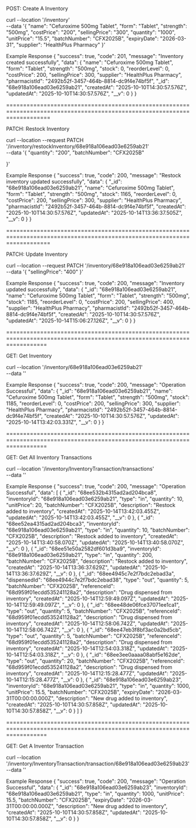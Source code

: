 POST: Create A Inventory

curl --location '/inventory' \
--data '{
"name": "Cefuroxime 500mg Tablet",
"form": "Tablet",
"strength": "500mg",
"costPrice": "200",
"sellingPrice": "300",
"quantity": "1000",
"unitPrice": "15.5",
"batchNumber": "CFX2025B",
"expiryDate": "2026-03-31",
"supplier": "HealthPlus Pharmacy"
}'

Example Response
{
"success": true,
"code": 201,
"message": "Inventory created successfully",
"data": {
"name": "Cefuroxime 500mg Tablet",
"form": "Tablet",
"strength": "500mg",
"stock": 0,
"reorderLevel": 0,
"costPrice": 200,
"sellingPrice": 300,
"supplier": "HealthPlus Pharmacy",
"pharmacistId": "2492b52f-3457-464b-8814-dc9f4e74bf5f",
"\_id": "68e918a106ead03e6259ab21",
"createdAt": "2025-10-10T14:30:57.576Z",
"updatedAt": "2025-10-10T14:30:57.576Z",
"\_\_v": 0
}
}

=========================================================================================================================

PATCH: Restock Inventory

curl --location --request PATCH '/inventory/restockInventory/68e918a106ead03e6259ab21' \
--data '{
"quantity": "200",
"batchNumber": "CFX2025B"

}'

Example Response
{
"success": true,
"code": 200,
"message": "Restock inventory updated successfully",
"data": {
"\_id": "68e918a106ead03e6259ab21",
"name": "Cefuroxime 500mg Tablet",
"form": "Tablet",
"strength": "500mg",
"stock": 1165,
"reorderLevel": 0,
"costPrice": 200,
"sellingPrice": 300,
"supplier": "HealthPlus Pharmacy",
"pharmacistId": "2492b52f-3457-464b-8814-dc9f4e74bf5f",
"createdAt": "2025-10-10T14:30:57.576Z",
"updatedAt": "2025-10-14T13:36:37.505Z",
"\_\_v": 0
}
}

=========================================================================================================================

PATCH: Update Inventory

curl --location --request PATCH '/inventory/68e918a106ead03e6259ab21' \
--data '{
"sellingPrice": "400"
}'

Example Response
{
"success": true,
"code": 200,
"message": "Inventory updated successfully",
"data": {
"\_id": "68e918a106ead03e6259ab21",
"name": "Cefuroxime 500mg Tablet",
"form": "Tablet",
"strength": "500mg",
"stock": 1185,
"reorderLevel": 0,
"costPrice": 200,
"sellingPrice": 400,
"supplier": "HealthPlus Pharmacy",
"pharmacistId": "2492b52f-3457-464b-8814-dc9f4e74bf5f",
"createdAt": "2025-10-10T14:30:57.576Z",
"updatedAt": "2025-10-14T15:06:27.126Z",
"\_\_v": 0
}
}

========================================================================================================================

GET: Get Inventory

curl --location '/inventory/68e918a106ead03e6259ab21' \
--data ''

Example Response
{
"success": true,
"code": 200,
"message": "Operation Successful",
"data": {
"\_id": "68e918a106ead03e6259ab21",
"name": "Cefuroxime 500mg Tablet",
"form": "Tablet",
"strength": "500mg",
"stock": 1185,
"reorderLevel": 0,
"costPrice": 200,
"sellingPrice": 300,
"supplier": "HealthPlus Pharmacy",
"pharmacistId": "2492b52f-3457-464b-8814-dc9f4e74bf5f",
"createdAt": "2025-10-10T14:30:57.576Z",
"updatedAt": "2025-10-14T13:42:03.331Z",
"\_\_v": 0
}
}

========================================================================================================================

GET: Get All Inventory Transactions

curl --location '/inventory/InventoryTransaction/transactions' \
--data ''

Example Response
{
"success": true,
"code": 200,
"message": "Operation Successful",
"data": [
{
"_id": "68ee532b4315ad2ad204bca8",
"inventoryId": "68e918a106ead03e6259ab21",
"type": "in",
"quantity": 10,
"unitPrice": 20,
"batchNumber": "CFX2025B",
"description": "Restock added to inventory",
"createdAt": "2025-10-14T13:42:03.455Z",
"updatedAt": "2025-10-14T13:42:03.455Z",
"__v": 0
},
{
"_id": "68ee52ea4315ad2ad204bca3",
"inventoryId": "68e918a106ead03e6259ab21",
"type": "in",
"quantity": 10,
"batchNumber": "CFX2025B",
"description": "Restock added to inventory",
"createdAt": "2025-10-14T13:40:58.070Z",
"updatedAt": "2025-10-14T13:40:58.070Z",
"__v": 0
},
{
"_id": "68ee51e50a2582df601d3ba9",
"inventoryId": "68e918a106ead03e6259ab21",
"type": "in",
"quantity": 200,
"batchNumber": "CFX2025B",
"description": "Restock added to inventory",
"createdAt": "2025-10-14T13:36:37.629Z",
"updatedAt": "2025-10-14T13:36:37.629Z",
"__v": 0
},
{
"_id": "68ee4945c7e2f7bdc2ebad3a",
"dispensedId": "68ee4944c7e2f7bdc2ebad38",
"type": "out",
"quantity": 5,
"batchNumber": "CFX2025B",
"referenceId": "68d959f01ecdd535241128a2",
"description": "Drug dispensed from inventory",
"createdAt": "2025-10-14T12:59:49.097Z",
"updatedAt": "2025-10-14T12:59:49.097Z",
"__v": 0
},
{
"_id": "68ee48de06fce37071ee1ca1",
"type": "out",
"quantity": 5,
"batchNumber": "CFX2025B",
"referenceId": "68d959f01ecdd535241128a2",
"description": "Drug dispensed from inventory",
"createdAt": "2025-10-14T12:58:06.742Z",
"updatedAt": "2025-10-14T12:58:06.742Z",
"__v": 0
},
{
"_id": "68ee47eb3f8bf3ac0a2bd5cb",
"type": "out",
"quantity": 5,
"batchNumber": "CFX2025B",
"referenceId": "68d959f01ecdd535241128a2",
"description": "Drug dispensed from inventory",
"createdAt": "2025-10-14T12:54:03.318Z",
"updatedAt": "2025-10-14T12:54:03.318Z",
"__v": 0
},
{
"_id": "68ee3ee0aaaa08abf5e162de",
"type": "out",
"quantity": 20,
"batchNumber": "CFX2025B",
"referenceId": "68d959f01ecdd535241128a2",
"description": "Drug dispensed from inventory",
"createdAt": "2025-10-14T12:15:28.477Z",
"updatedAt": "2025-10-14T12:15:28.477Z",
"__v": 0
},
{
"_id": "68e918a106ead03e6259ab23",
"inventoryId": "68e918a106ead03e6259ab21",
"type": "in",
"quantity": 1000,
"unitPrice": 15.5,
"batchNumber": "CFX2025B",
"expiryDate": "2026-03-31T00:00:00.000Z",
"description": "New drug added to inventory",
"createdAt": "2025-10-10T14:30:57.858Z",
"updatedAt": "2025-10-10T14:30:57.858Z",
"__v": 0
}
]
}

========================================================================================================================

GET: Get A Inventor Transaction

curl --location '/inventory/InventoryTransaction/transaction/68e918a106ead03e6259ab23' \
--data ''

Example Response
{
"success": true,
"code": 200,
"message": "Operation Successful",
"data": {
"\_id": "68e918a106ead03e6259ab23",
"inventoryId": "68e918a106ead03e6259ab21",
"type": "in",
"quantity": 1000,
"unitPrice": 15.5,
"batchNumber": "CFX2025B",
"expiryDate": "2026-03-31T00:00:00.000Z",
"description": "New drug added to inventory",
"createdAt": "2025-10-10T14:30:57.858Z",
"updatedAt": "2025-10-10T14:30:57.858Z",
"\_\_v": 0
}
}
